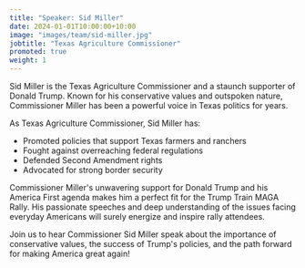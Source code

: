```yaml
---
title: "Speaker: Sid Miller"
date: 2024-01-01T10:00:00+10:00
image: "images/team/sid-miller.jpg"
jobtitle: "Texas Agriculture Commissioner"
promoted: true
weight: 1
---
```


Sid Miller is the Texas Agriculture Commissioner and a staunch supporter of Donald Trump. Known for his conservative values and outspoken nature, Commissioner Miller has been a powerful voice in Texas politics for years.

As Texas Agriculture Commissioner, Sid Miller has:

- Promoted policies that support Texas farmers and ranchers
- Fought against overreaching federal regulations
- Defended Second Amendment rights
- Advocated for strong border security

Commissioner Miller's unwavering support for Donald Trump and his America First agenda makes him a perfect fit for the Trump Train MAGA Rally. His passionate speeches and deep understanding of the issues facing everyday Americans will surely energize and inspire rally attendees.

Join us to hear Commissioner Sid Miller speak about the importance of conservative values, the success of Trump's policies, and the path forward for making America great again!
